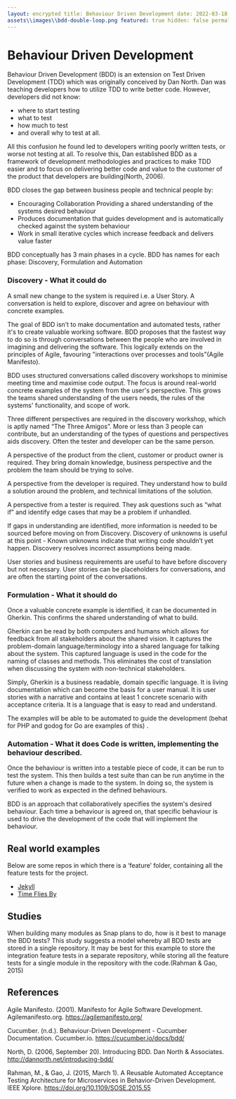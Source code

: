 ```yaml
---
layout: encrypted title: Behaviour Driven Development date: 2022-03-18 11:35 category: PRJ701 image:
assets\\images\\bdd-double-loop.png featured: true hidden: false permalink: /:categories/:title
---
```


# Behaviour Driven Development

Behaviour Driven Development (BDD) is an extension on Test Driven Development (TDD) which was originally conceived by
Dan North. Dan was teaching developers how to utilize TDD to write better code. However, developers did not know:

* where to start testing
* what to test
* how much to test
* and overall why to test at all.

All this confusion he found led to developers writing poorly written tests, or worse not testing at all. To resolve
this, Dan established BDD as a framework of development methodologies and practices to make TDD easier and to focus on
delivering better code and value to the customer of the product that developers are building(North, 2006).

BDD closes the gap between business people and technical people by:

* Encouraging Collaboration Providing a shared understanding of the systems desired behaviour
* Produces documentation that guides development and is automatically checked against the system behaviour
* Work in small iterative cycles which increase feedback and delivers value faster

BDD conceptually has 3 main phases in a cycle. BDD has names for each phase: Discovery, Formulation and Automation

### Discovery - What it could do

A small new change to the system is required i.e. a User Story. A conversation is held to explore, discover and agree on
behaviour with concrete examples.

The goal of BDD isn’t to make documentation and automated tests, rather it's to create valuable working software. BDD
proposes that the fastest way to do so is through conversations between the people who are involved in imagining and
delivering the software. This logically extends on the principles of Agile, favouring "interactions over processes and
tools"(Agile Manifesto).

BDD uses structured conversations called discovery workshops to minimise meeting time and maximise code output. The
focus is around real-world concrete examples of the system from the user's perspective. This grows the teams shared
understanding of the users needs, the rules of the systems' functionality, and scope of work.

Three different perspectives are required in the discovery workshop, which is aptly named “The Three Amigos”. More or
less than 3 people can contribute, but an understanding of the types of questions and perspectives aids discovery. Often
the tester and developer can be the same person.

A perspective of the product from the client, customer or product owner is required. They bring domain knowledge,
business perspective and the problem the team should be trying to solve.

A perspective from the developer is required. They understand how to build a solution around the problem, and technical
limitations of the solution.

A perspective from a tester is required. They ask questions such as “what if” and identify edge cases that may be a
problem if unhandled.

If gaps in understanding are identified, more information is needed to be sourced before moving on from Discovery.
Discovery of unknowns is useful at this point - Known unknowns indicate that writing code shouldn’t yet happen.
Discovery resolves incorrect assumptions being made.

User stories and business requirements are useful to have before discovery but not necessary. User stories can be
placeholders for conversations, and are often the starting point of the conversations.

### Formulation - What it should do

Once a valuable concrete example is identified, it can be documented in Gherkin. This confirms the shared understanding
of what to build.

Gherkin can be read by both computers and humans which allows for feedback from all stakeholders about the shared
vision. It captures the problem-domain language/terminology into a shared language for talking about the system. This
captured language is used in the code for the naming of classes and methods. This eliminates the cost of translation
when discussing the system with non-technical stakeholders.

Simply, Gherkin is a business readable, domain specific language. It is living documentation which can become the basis
for a user manual. It is user stories with a narrative and contains at least 1 concrete scenario with acceptance
criteria. It is a language that is easy to read and understand.

The examples will be able to be automated to guide the development (behat for PHP and godog for Go are examples of this)
.

### Automation - What it does Code is written, implementing the behaviour described.

Once the behaviour is written into a testable piece of code, it can be run to test the system. This then builds a test
suite than can be run anytime in the future when a change is made to the system. In doing so, the system is verified to
work as expected in the defined behaviours.

BDD is an approach that collaboratively specifies the system's desired behaviour. Each time a behaviour is agreed on,
that specific behaviour is used to drive the development of the code that will implement the behaviour.

## Real world examples

Below are some repos in which there is a ‘feature’ folder, containing all the feature tests for the project.

* [Jekyll](https://github.com/jekyll/jekyll/tree/master/features)
* [Time Flies By](https://github.com/esambo/TimeFliesBy/tree/master/features)

## Studies

When building many modules as Snap plans to do, how is it best to manage the BDD tests? This study suggests a model
whereby all BDD tests are stored in a single repository. It may be best for this example to store the integration
feature tests in a separate repository, while storing all the feature tests for a single module in the repository with
the code.(Rahman & Gao, 2015)

## References

Agile Manifesto. (2001). Manifesto for Agile Software Development. Agilemanifesto.org. https://agilemanifesto.org/

Cucumber. (n.d.). Behaviour-Driven Development - Cucumber Documentation. Cucumber.io. https://cucumber.io/docs/bdd/

North, D. (2006, September 20). Introducing BDD. Dan North & Associates. http://dannorth.net/introducing-bdd/

Rahman, M., & Gao, J. (2015, March 1). A Reusable Automated Acceptance Testing Architecture for Microservices in
Behavior-Driven Development. IEEE Xplore. https://doi.org/10.1109/SOSE.2015.55